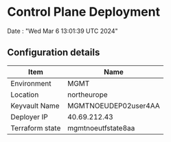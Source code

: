 # Control Plane Deployment #

Date : "Wed Mar  6 13:01:39 UTC 2024"

## Configuration details ##

| Item                    | Name                 |
| ----------------------- | -------------------- |
| Environment             | MGMT         |
| Location                | northeurope              |
| Keyvault Name           | MGMTNOEUDEP02user4AA                                |
| Deployer IP             | 40.69.212.43                                        |
| Terraform state         | mgmtnoeutfstate8aa                         |

